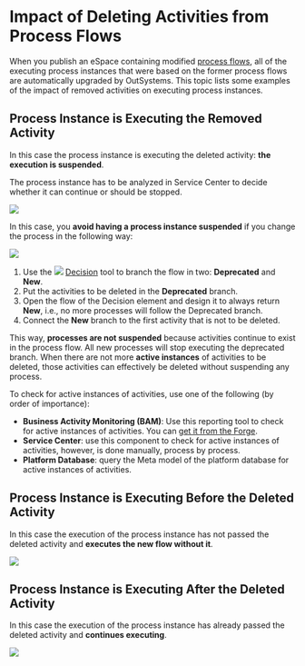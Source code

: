 # Impact of Deleting Activities from Process Flows

When you publish an eSpace containing modified [process flows](../process-flow/process-flow-editor.md), all of the executing process instances that were based on the former process flows are automatically upgraded by OutSystems. This topic lists some examples of the impact of removed activities on executing process instances.

## Process Instance is Executing the Removed Activity

In this case the process instance is executing the deleted activity: **the execution is suspended**.

The process instance has to be analyzed in Service Center to decide whether it can continue or should be stopped.

![](../../../../.gitbook/assets/process-upgrade-removing-executing.png)

In this case, you **avoid having a process instance suspended** if you change the process in the following way:

![](../../../../.gitbook/assets/process-upgrade-resolve-remove.png)

1. Use the ![](../../../../.gitbook/assets/decision%20%281%29.png) [Decision](https://github.com/danielmarquespt/docs-product/tree/e7ea3f444d5129dab245c69ab72ae091554bc4fb/src/ref/lang/auto/Class.Decision.final.md%3E) tool to branch the flow in two: **Deprecated** and **New**.
2. Put the activities to be deleted in the **Deprecated** branch.
3. Open the flow of the Decision element and design it to always return **New**, i.e., no more processes will follow the Deprecated branch.
4. Connect the **New** branch to the first activity that is not to be deleted.

This way, **processes are not suspended** because activities continue to exist in the process flow. All new processes will stop executing the deprecated branch. When there are not more **active instances** of activities to be deleted, those activities can effectively be deleted without suspending any process.

To check for active instances of activities, use one of the following \(by order of importance\):

* **Business Activity Monitoring \(BAM\)**: Use this reporting tool to check for active instances of activities. You can [get it from the Forge](http://www.outsystems.com/forge/component/132/business-activity-monitoring/>).
* **Service Center**: use this component to check for active instances of activities, however, is done manually, process by process.
* **Platform Database**: query the Meta model of the platform database for active instances of activities.

## Process Instance is Executing Before the Deleted Activity

In this case the execution of the process instance has not passed the deleted activity and **executes the new flow without it**.

![](../../../../.gitbook/assets/process-upgrade-removing-future.png)

## Process Instance is Executing After the Deleted Activity

In this case the execution of the process instance has already passed the deleted activity and **continues executing**.

![](../../../../.gitbook/assets/process-upgrade-removing-past.png)

